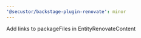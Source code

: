 ```yaml
---
'@secustor/backstage-plugin-renovate': minor
---
```


Add links to packageFiles in EntityRenovateContent
